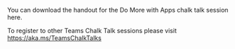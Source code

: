 You can download the handout for the Do More with Apps chalk talk session here. 

To register to other Teams Chalk Talk sessions please visit https://aka.ms/TeamsChalkTalks 

